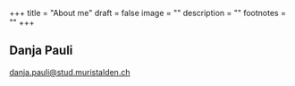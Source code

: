 +++
title = "About me"
draft = false
image = ""
description = ""
footnotes = ""
+++
## Danja Pauli

danja.pauli@stud.muristalden.ch